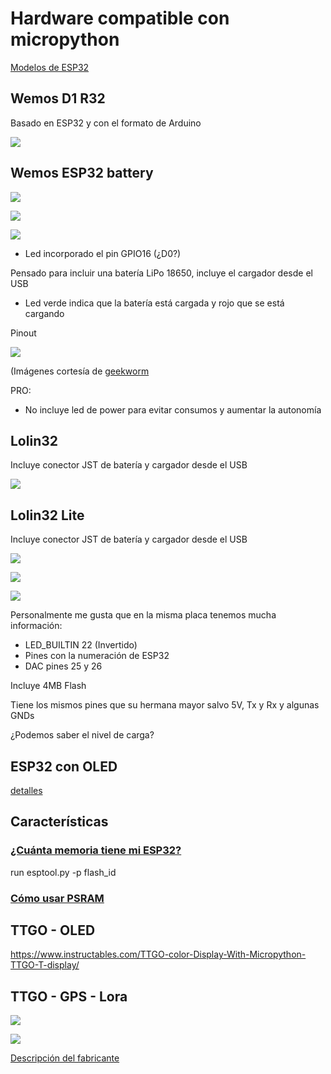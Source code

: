 # Hardware compatible con micropython

[Modelos de ESP32](https://www.espressif.com/en/products/modules)


## Wemos D1 R32

Basado en ESP32 y con el formato de Arduino

![](./images/Wemos_D1_R32_pinout.jpeg)


## Wemos ESP32 battery

![](./images/300px-ESP32-Board-with-18650-1.jpg)

![](./images/300px-ESP32-Board-with-18650-2.jpg)

![](./images/300px-SP32-Board-with-18650-3.jpg)


* Led incorporado el pin GPIO16 (¿D0?)

Pensado para incluir una batería LiPo 18650, incluye el cargador desde el USB
* Led verde indica que la batería está cargada y rojo que se está cargando


Pinout

![](./images/600px-ESP32-Board-with-18650-5.jpg)


(Imágenes cortesía de [geekworm](https://wiki.geekworm.com/WEMOS_ESP32_Board_with_18650_Battery_Holder)


PRO: 
* No incluye led de power para evitar consumos y aumentar la autonomía

## Lolin32

Incluye conector JST de batería y cargador desde el USB

![](./images/wemos-lolin32-esp-wroom-32-espressif.jpg)

## Lolin32 Lite

Incluye conector JST de batería y cargador desde el USB

![](./images/WEMOS-LOLIN32-Lite-V1-0-0.jpg)

![](./images/WEMOS-LOLIN32-Lite-V1-0-0_back.jpg)


![](./images/ESP32-Lolin32-Lite-Rev1.jpg)

Personalmente me gusta que en la misma placa tenemos mucha información:
* LED_BUILTIN 22 (Invertido)
* Pines con la numeración de ESP32
* DAC pines 25 y 26

Incluye 4MB Flash

Tiene los mismos pines que su hermana mayor salvo 5V, Tx y Rx y algunas GNDs

¿Podemos saber el nivel de carga?

## ESP32 con OLED

[detalles](https://wiki.geekworm.com/WEMOS_ESP32_Board_with_OLED)

## Características

### [¿Cuánta memoria tiene mi ESP32?](https://stackoverflow.com/questions/39631011/how-to-determine-flash-size-of-nodemcu)


run esptool.py -p <serial-port> flash_id 

### [Cómo usar PSRAM](https://thingpulse.com/esp32-how-to-use-psram/)

## TTGO - OLED

https://www.instructables.com/TTGO-color-Display-With-Micropython-TTGO-T-display/


## TTGO - GPS - Lora

![](./images/AR1507-TTGO-LORA-ESP32-V2.jpg)

![](./images/AR1507-TTGO-LORA-ESP32-V3-500x500.jpg)


[Descripción del fabricante](https://github.com/LilyGO/TTGO-T-Beamls
)